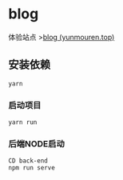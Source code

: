 # blog

体验站点 >[blog (yunmouren.top)](http://www.yunmouren.top/)

## 安装依赖
```
yarn
```

### 启动项目
```
yarn run
```

### 后端NODE启动 
```
CD back-end
npm run serve
```

